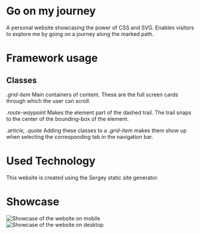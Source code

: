 # Go on my journey

A personal website showcasing the power of CSS and SVG. Enables visitors to explore me by going on a journey along the marked path.

# Framework usage

## Classes

*.grid-item*
Main containers of content. These are the full screen cards through which the user can scroll.

*.route-waypoint*
Makes the element part of the dashed trail. The trail snaps to the center of the bounding-box of the element.

*.article, .quote*
Adding these classes to a *.grid-item* makes them show up when selecting the corresponding tab in the navigation bar.

# Used Technology

This website is created using the Sergey static site generator.

# Showcase

![Showcase of the website on mobile](https://github.com/Imable/treasure-map/blob/master/captures/Mobile.gif "Showcase on mobile")
![Showcase of the website on desktop](https://github.com/Imable/treasure-map/blob/master/captures/Desktop.gif "Showcase on desktop")
